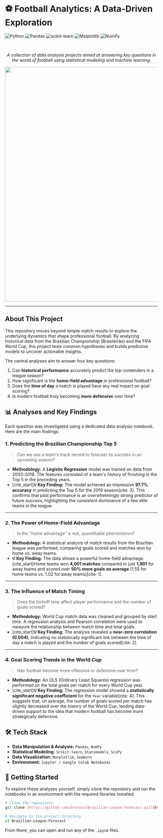 # ⚽ Football Analytics: A Data-Driven Exploration

![Python](https://img.shields.io/badge/Python-3776AB?style=for-the-badge&logo=python&logoColor=white)
![Pandas](https://img.shields.io/badge/Pandas-2C2D72?style=for-the-badge&logo=pandas&logoColor=white)
![scikit-learn](https://img.shields.io/badge/scikit--learn-F7931E?style=for-the-badge&logo=scikit-learn&logoColor=white)
![Matplotlib](https://img.shields.io/badge/Matplotlib-3776AB?style=for-the-badge&logo=matplotlib&logoColor=white)
![NumPy](https://img.shields.io/badge/Numpy-777BB4?style=for-the-badge&logo=numpy&logoColor=white)

<br>

<p align="center">
  <em>A collection of data analysis projects aimed at answering key questions in the world of football using statistical modeling and machine learning.</em>
</p>

<p align="center">
  <img width="1780" height="772" alt="image" src="https://github.com/user-attachments/assets/b8a4143a-c842-48e4-895b-1e6ab84f6e0f" />
</p>

---

## About This Project

This repository moves beyond simple match results to explore the underlying dynamics that shape professional football. By analyzing historical data from the Brazilian Championship (Brasileirão) and the FIFA World Cup, this project tests common hypotheses and builds predictive models to uncover actionable insights.

The central analyses aim to answer four key questions:
1.  Can **historical performance** accurately predict the top contenders in a league season?
2.  How significant is the **home-field advantage** in professional football?
3.  Does the **time of day** a match is played have any real impact on goal-scoring?
4.  Is modern football truly becoming **more defensive** over time?

## 📊 Analyses and Key Findings

Each question was investigated using a dedicated data analysis notebook. Here are the main findings:

### 1. Predicting the Brazilian Championship Top 5
> Can we use a team's track record to forecast its success in an upcoming season?

-   **Methodology:** A **Logistic Regression** model was trained on data from 2003-2018. The features consisted of a team's history of finishing in the Top 5 in the preceding years.
-   [cite_start]**💡 Key Finding:** The model achieved an impressive **97.7% accuracy** in predicting the Top 5 for the 2019 season[cite: 3]. This confirms that past performance is an overwhelmingly strong predictor of future success, highlighting the consistent dominance of a few elite teams in the league.

---

### 2. The Power of Home-Field Advantage
> Is the "home advantage" a real, quantifiable phenomenon?

-   **Methodology:** A statistical analysis of match results from the Brazilian league was performed, comparing goals scored and matches won by home vs. away teams.
-   **💡 Key Finding:** The data shows a powerful home-field advantage. [cite_start]Home teams won **4,001 matches** compared to just **1,901** for away teams and scored over **50% more goals on average** (1.55 for home teams vs. 1.02 for away teams)[cite: 1].

---

### 3. The Influence of Match Timing
> Does the kickoff time affect player performance and the number of goals scored?

-   **Methodology:** World Cup match data was cleaned and grouped by start time. A regression analysis and Pearson correlation were used to measure the relationship between match time and total goals.
-   [cite_start]**💡 Key Finding:** The analysis revealed a **near-zero correlation (0.004)**, indicating no statistically significant link between the time of day a match is played and the number of goals scored[cite: 2].

---

### 4. Goal Scoring Trends in the World Cup
> Has football become more offensive or defensive over time?

-   **Methodology:** An OLS (Ordinary Least Squares) regression was performed on the total goals per match for every World Cup year.
-   [cite_start]**💡 Key Finding:** The regression model showed a **statistically significant negative coefficient** for the `Year` variable[cite: 4]. This suggests that, on average, the number of goals scored per match has slightly decreased over the history of the World Cup, lending data-driven support to the idea that modern football has become more strategically defensive.

## 🛠️ Tech Stack

-   **Data Manipulation & Analysis:** `Pandas`, `NumPy`
-   **Statistical Modeling:** `Scikit-learn`, `Statsmodels`, `SciPy`
-   **Data Visualization:** `Matplotlib`, `Seaborn`
-   **Environment:** `Jupyter / Google Colab Notebooks`

## 🚀 Getting Started

To explore these analyses yourself, simply clone the repository and run the notebooks in an environment with the required libraries installed.

```bash
# Clone the repository
git clone [https://github.com/Gronoxx/Brazilian-League-Forecast.git](https://github.com/Gronoxx/Brazilian-League-Forecast.git)

# Navigate to the project directory
cd Brazilian-League-Forecast
```
From there, you can open and run any of the `.ipynb` files.
